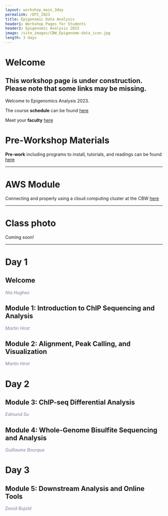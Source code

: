 ```yaml
---
layout: workshop_main_3day
permalink: /EPI_2023
title: Epigenomic Data Analysis
header1: Workshop Pages for Students
header2: Epigenomic Analysis 2023
image: /site_images/CBW_Epigenome-data_icon.jpg
length: 3 days
---
```


# Welcome <a id="welcome"></a>

## This workshop page is under construction. Please note that some links may be missing.

Welcome to Epigenomics Analysis 2023.  

The course **schedule** can be found [here](https://bioinformaticsdotca.github.io/EPI_2023_schedule)

Meet your **faculty** [here]()

# Pre-Workshop Materials <a id="preworkshop"></a>

**Pre-work** including programs to install, tutorials, and readings can be found [here](https://docs.google.com/forms/d/e/1FAIpQLSdxqrJpgL5nJkGTSDChZ4-GFxPuyFp10vh2riHnzK8knJrBjw/viewform?usp=sf_link)

***

# AWS Module <a id="preworkshop"></a>

Connecting and properly using a cloud computing cluster at the CBW [here](https://bioinformaticsdotca.github.io/AWS_EPI23)  

***

# Class photo

Coming soon!  

***

# Day 1 <a id="day1"></a>

##  Welcome <a id="welcome"></a>

*<font color="#827e9c">Nia Hughes</font>*

##  Module 1: Introduction to ChIP Sequencing and Analysis <a id="welcome"></a>

*<font color="#827e9c">Martin Hirst</font>*  

<!-- [Module 1 Lecture Slides]()  
[Module 1 Lab]()   -->

##  Module 2: Alignment, Peak Calling, and Visualization<a id="welcome"></a>

*<font color="#827e9c">Martin Hirst</font>*  
<!-- 
[Module 2 Lecture Slides]()  
[Module 2 Lab]()   -->

# Day 2 <a id="day2"></a>

##  Module 3: ChIP-seq Differential Analysis<a id="welcome"></a>

*<font color="#827e9c">Edmund Su</font>*  

<!-- [Module 3 Lecture Slides]()  
[Module 3 Lab]()   -->

##  Module 4: Whole-Genome Bisulfite Sequencing and Analysis<a id="welcome"></a>

*<font color="#827e9c">Guillaume Bourque</font>*  

<!-- [Module 4 Lecture Slides]()  
[Module 4 Lab]()   -->

# Day 3 <a id="day2"></a>

##  Module 5: Downstream Analysis and Online Tools<a id="welcome"></a>

*<font color="#827e9c">David Bujold</font>*  

<!-- [Module 5 Lecture Slides]()  
[Module 5 Lab]()   -->
